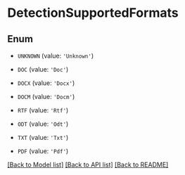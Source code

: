 # DetectionSupportedFormats


## Enum

* `UNKNOWN` (value: `'Unknown'`)

* `DOC` (value: `'Doc'`)

* `DOCX` (value: `'Docx'`)

* `DOCM` (value: `'Docm'`)

* `RTF` (value: `'Rtf'`)

* `ODT` (value: `'Odt'`)

* `TXT` (value: `'Txt'`)

* `PDF` (value: `'Pdf'`)

[[Back to Model list]](../README.md#documentation-for-models) [[Back to API list]](../README.md#documentation-for-api-endpoints) [[Back to README]](../README.md)


